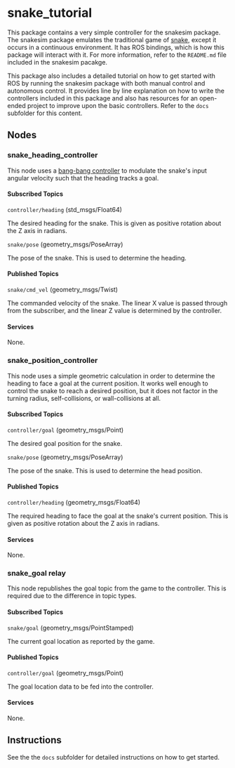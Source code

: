 # snake_tutorial
This package contains a very simple controller for the snakesim package. The
snakesim package emulates the traditional game of [snake](https://www.google.com/search?q=play+snake),
except it occurs in a continuous environment. It has ROS bindings, which is how
this package will interact with it. For more information, refer to the `README.md`
file included in the snakesim pacakge.

This package also includes a detailed tutorial on how to get started with ROS by
running the snakesim package with both manual control and autonomous control. It
provides line by line explanation on how to write the controllers included in
this package and also has resources for an open-ended project to improve upon
the basic controllers. Refer to the `docs` subfolder for this content.

## Nodes
### snake_heading_controller
This node uses a [bang-bang controller](https://en.wikipedia.org/wiki/Bang%E2%80%93bang_control)
to modulate the snake's input angular velocity such that the heading tracks a goal.

#### Subscribed Topics
`controller/heading` (std_msgs/Float64)

The desired heading for the snake. This is given as positive rotation about the
Z axis in radians.

`snake/pose` (geometry_msgs/PoseArray)

The pose of the snake. This is used to determine the heading.

#### Published Topics
`snake/cmd_vel` (geometry_msgs/Twist)

The commanded velocity of the snake. The linear X value is passed through from
the subscriber, and the linear Z value is determined by the controller.

#### Services
None.

### snake_position_controller
This node uses a simple geometric calculation in order to determine the heading
to face a goal at the current position. It works well enough to control the
snake to reach a desired position, but it does not factor in the turning radius,
self-collisions, or wall-collisions at all.

#### Subscribed Topics
`controller/goal` (geometry_msgs/Point)

The desired goal position for the snake.

`snake/pose` (geometry_msgs/PoseArray)

The pose of the snake. This is used to determine the head position.

#### Published Topics
`controller/heading` (geometry_msgs/Float64)

The required heading to face the goal at the snake's current position. This is given as positive rotation about the Z axis in radians.

#### Services
None.

### snake_goal relay
This node republishes the goal topic from the game to the controller. This is
required due to the difference in topic types.

#### Subscribed Topics
`snake/goal` (geometry_msgs/PointStamped)

The current goal location as reported by the game.

#### Published Topics
`controller/goal` (geometry_msgs/Point)

The goal location data to be fed into the controller.

#### Services
None.

## Instructions
See the the `docs` subfolder for detailed instructions on how to get started.
